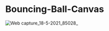 # Bouncing-Ball-Canvas


![Web capture_18-5-2021_85028_](https://user-images.githubusercontent.com/64467248/118683348-2a819b80-b7b6-11eb-86fd-ff40b7f40c65.jpeg)

